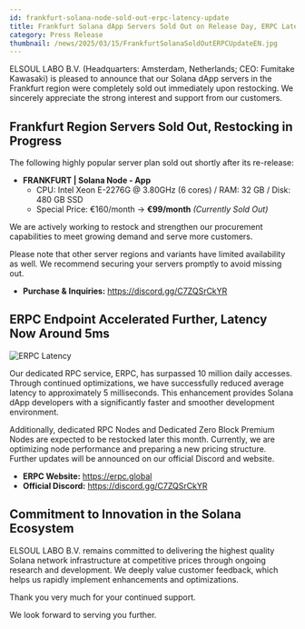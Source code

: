 ```yaml
---
id: frankfurt-solana-node-sold-out-erpc-latency-update
title: Frankfurt Solana dApp Servers Sold Out on Release Day, ERPC Latency Improved to 5ms
category: Press Release
thumbnail: /news/2025/03/15/FrankfurtSolanaSoldOutERPCUpdateEN.jpg
---
```


ELSOUL LABO B.V. (Headquarters: Amsterdam, Netherlands; CEO: Fumitake Kawasaki) is pleased to announce that our Solana dApp servers in the Frankfurt region were completely sold out immediately upon restocking. We sincerely appreciate the strong interest and support from our customers.

## Frankfurt Region Servers Sold Out, Restocking in Progress

The following highly popular server plan sold out shortly after its re-release:

- **FRANKFURT | Solana Node - App**
  - CPU: Intel Xeon E-2276G @ 3.80GHz (6 cores) / RAM: 32 GB / Disk: 480 GB SSD
  - Special Price: €160/month → **€99/month** _(Currently Sold Out)_

We are actively working to restock and strengthen our procurement capabilities to meet growing demand and serve more customers.

Please note that other server regions and variants have limited availability as well. We recommend securing your servers promptly to avoid missing out.

- **Purchase & Inquiries:** https://discord.gg/C7ZQSrCkYR

## ERPC Endpoint Accelerated Further, Latency Now Around 5ms

![ERPC Latency](/news/2025/03/15/ERPCLatency.jpg)

Our dedicated RPC service, ERPC, has surpassed 10 million daily accesses. Through continued optimizations, we have successfully reduced average latency to approximately 5 milliseconds. This enhancement provides Solana dApp developers with a significantly faster and smoother development environment.

Additionally, dedicated RPC Nodes and Dedicated Zero Block Premium Nodes are expected to be restocked later this month. Currently, we are optimizing node performance and preparing a new pricing structure. Further updates will be announced on our official Discord and website.

- **ERPC Website:** https://erpc.global
- **Official Discord:** https://discord.gg/C7ZQSrCkYR

## Commitment to Innovation in the Solana Ecosystem

ELSOUL LABO B.V. remains committed to delivering the highest quality Solana network infrastructure at competitive prices through ongoing research and development. We deeply value customer feedback, which helps us rapidly implement enhancements and optimizations.

Thank you very much for your continued support.

We look forward to serving you further.
